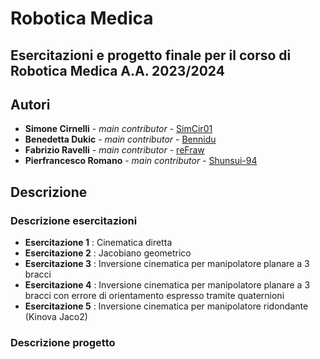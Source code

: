 # Robotica Medica
## Esercitazioni e progetto finale per il corso di Robotica Medica A.A. 2023/2024

## Autori
* **Simone Cirnelli** - *main contributor* - [SimCir01](https://github.com/SimCir01)
* **Benedetta Dukic** - *main contributor* - [Bennidu](https://github.com/Bennidu) 
* **Fabrizio Ravelli** - *main contributor* - [reFraw](https://github.com/reFraw)
* **Pierfrancesco Romano** - *main contributor* - [Shunsui-94](https://github.com/Shunsui-94) 

## Descrizione
### Descrizione esercitazioni
- **Esercitazione 1** : Cinematica diretta
- **Esercitazione 2** : Jacobiano geometrico
- **Esercitazione 3** : Inversione cinematica per manipolatore planare a 3 bracci
- **Esercitazione 4** : Inversione cinematica per manipolatore planare a 3 bracci con errore di orientamento espresso tramite quaternioni
- **Esercitazione 5** : Inversione cinematica per manipolatore ridondante (Kinova Jaco2)
  
### Descrizione progetto

